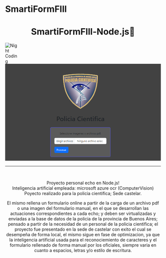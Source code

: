 # SmartiFormFIll


<div align="center">
<h1 align="center">SmartiFormFIll-Node.js👋</h1>
</div>

<img alt="Night Coding" src="./assets/Hand%20Wave.gif" width='40' align="left"/>
<img src="./public/muestra.PNG">

<hr>
<br>
<p align="center">
Proyecto personal echo en Node.js!<br>
Inteligencia artificial empleada: microsoft azure ocr (ComputerVision)<br>
Poyecto realizado para la policia cientifica; Sede castelar.<br>
  </p>
<p align="center">
El mismo rellena un formulario online a partir de la carga de un archivo pdf o una imagen del formulario manual, 
en el que se desarrollan las actuaciones correspondientes a cada echo; y deben ser virtualizadas y enviadas a la base de datos de la policia de la provincia de Buenos Aires;
pensado a partir de la necesidad de un personal de la policia cientifica; el proyecto fue presentado en la sede de castelar con exito el cual se desempeña de forma local,
el mismo sigue en fase de optimizacion, ya que la inteligencia artificial usada para el reconociemiento de caracteres y el formulario rellenado de forma manual por los oficiales, siempre varia
en cuanto a espacios, letras y/o estilo de escritura. 
</p>
